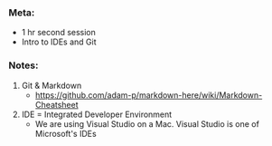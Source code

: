 ### Meta: 
* 1 hr second session
* Intro to IDEs and Git

### Notes:
1. Git & Markdown
    * https://github.com/adam-p/markdown-here/wiki/Markdown-Cheatsheet
2. IDE = Integrated Developer Environment
    * We are using Visual Studio on a Mac. Visual Studio is one of Microsoft's IDEs
